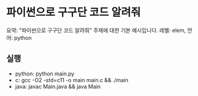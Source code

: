 # 파이썬으로 구구단 코드 알려줘

요약: "파이썬으로 구구단 코드 알려줘" 주제에 대한 기본 예시입니다.
레벨: elem, 언어: python

## 실행
- python: python main.py
- c: gcc -O2 -std=c11 -o main main.c && ./main
- java: javac Main.java && java Main